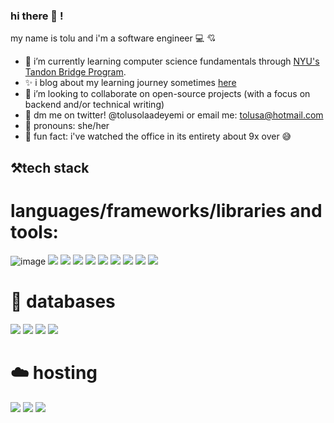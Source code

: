 ### hi there 👋 !
my name is tolu and i'm a software engineer 💻 :cupid:

- 🌱 i’m currently learning computer science fundamentals through [NYU's Tandon Bridge Program](https://engineering.nyu.edu/academics/programs/nyu-tandon-bridge).
- :sparkles: i blog about my learning journey sometimes [here](https://tolusolaadeyemi.hashnode.dev/)
- :space_invader: i’m looking to collaborate on open-source projects (with a focus on backend and/or technical writing)
- 💌 dm me on twitter! @tolusolaadeyemi or email me: tolusa@hotmail.com
- :strawberry: pronouns: she/her
- :mushroom: fun fact: i've watched the office in its entirety about 9x over :sweat_smile:

## :hammer_and_pick:tech stack
# languages/frameworks/libraries and tools:
![image]({[BadgeURLHere](https://img.shields.io/badge/JavaScript-323330?style=for-the-badge&logo=javascript&logoColor=F7DF1E)})
<img src="{https://img.shields.io/badge/JavaScript-323330?style=for-the-badge&logo=javascript&logoColor=F7DF1E}" />
<img src="{https://img.shields.io/badge/Node.js-339933?style=for-the-badge&logo=nodedotjs&logoColor=white" />
<img src="{https://img.shields.io/badge/Express.js-000000?style=for-the-badge&logo=express&logoColor=white" />
<img src="{https://img.shields.io/badge/React-20232A?style=for-the-badge&logo=react&logoColor=61DAFB" />
<img src="{https://img.shields.io/badge/Python-FFD43B?style=for-the-badge&logo=python&logoColor=blue" />
<img src="{https://img.shields.io/badge/Django-092E20?style=for-the-badge&logo=django&logoColor=green" />
<img src="{https://img.shields.io/badge/C%2B%2B-00599C?style=for-the-badge&logo=c%2B%2B&logoColor=white" />
<img src="{https://img.shields.io/badge/Postman-FF6C37?style=for-the-badge&logo=Postman&logoColor=white" />
<img src="{https://img.shields.io/badge/Docker-2CA5E0?style=for-the-badge&logo=docker&logoColor=white" />

# :floppy_disk: databases
<img src="{https://img.shields.io/badge/MongoDB-4EA94B?style=for-the-badge&logo=mongodb&logoColor=white" />
<img src="{https://img.shields.io/badge/MySQL-005C84?style=for-the-badge&logo=mysql&logoColor=white" />
<img src="{https://img.shields.io/badge/SQLite-07405E?style=for-the-badge&logo=sqlite&logoColor=white" />
<img src="{https://img.shields.io/badge/PostgreSQL-316192?style=for-the-badge&logo=postgresql&logoColor=white" />


# :cloud: hosting
<img src="{https://img.shields.io/badge/Netlify-00C7B7?style=for-the-badge&logo=netlify&logoColor=white" />
<img src="{https://img.shields.io/badge/Heroku-430098?style=for-the-badge&logo=heroku&logoColor=white" />
<img src="{https://img.shields.io/badge/Amazon_AWS-FF9900?style=for-the-badge&logo=amazonaws&logoColor=white" />


